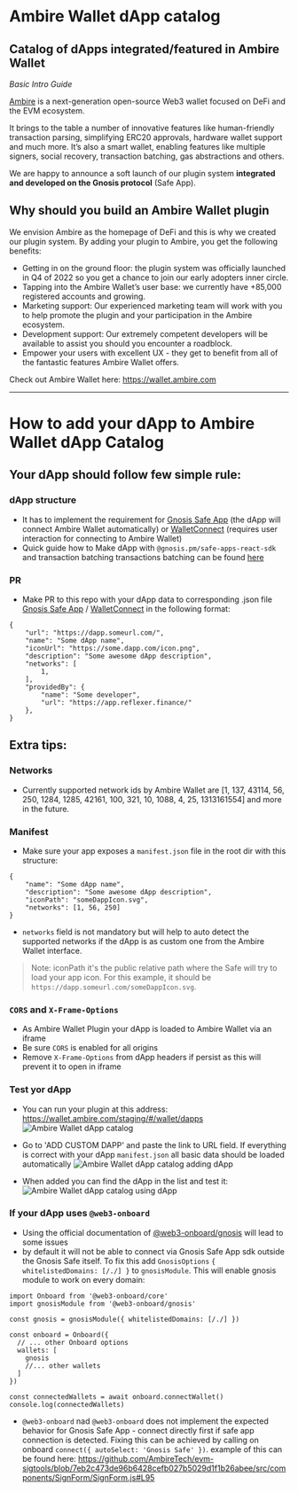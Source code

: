 # Ambire Wallet dApp catalog
Catalog of dApps integrated/featured in Ambire Wallet
---


_Basic Intro Guide_

[Ambire](https://www.ambire.com/) is a next-generation open-source Web3 wallet focused on DeFi and the EVM ecosystem.

It brings to the table a number of innovative features like human-friendly transaction parsing, simplifying ERC20 approvals, hardware wallet support and much more. It’s also a smart wallet, enabling features like multiple signers, social recovery, transaction batching, gas abstractions and others.

We are happy to announce a soft launch of our plugin system **integrated and developed on the Gnosis protocol** (Safe App).


## Why should you build an Ambire Wallet plugin

We envision Ambire as the homepage of DeFi and this is why we created our plugin system. By adding your plugin to Ambire, you get the following benefits: 

- Getting in on the ground floor: the plugin system was officially launched in Q4 of 2022 so you get a chance to join our early adopters inner circle. 
- Tapping into the Ambire Wallet’s user base: we currently have +85,000 registered accounts and growing. 
- Marketing support: Our experienced marketing team will work with you to help promote the plugin and your participation in the Ambire ecosystem. 
- Development support: Our extremely competent developers will be available to assist you should you encounter a roadblock.
- Empower your users with excellent UX - they get to benefit from all of the fantastic features Ambire Wallet offers. 

Check out Ambire Wallet here: https://wallet.ambire.com

---

# How to add your dApp to Ambire Wallet dApp Catalog

## Your dApp should follow few simple rule:

### dApp structure
- It has to implement the requirement for [Gnosis Safe App](https://docs.gnosis-safe.io/build/sdks/safe-apps/get-started) (the dApp will connect Ambire Wallet automatically) or [WalletConnect](https://docs.walletconnect.com/quick-start/dapps/client) (requires user interaction for connecting to Ambire Wallet)
- Quick guide how to Make dApp with `@gnosis.pm/safe-apps-react-sdk` and transaction batching transactions batching can be found [here](/how-to-create-a-plugin.md)

### PR
- Make PR to this repo with your dApp data to corresponding .json file [Gnosis Safe App](/src/catalogs/wallet-gnosis.applist.json) / [WalletConnect](/src/catalogs/wallet-walletconnect.applist.json) in the following format:

```
{
    "url": "https://dapp.someurl.com/",
    "name": "Some dApp name",
    "iconUrl": "https://some.dapp.com/icon.png",
    "description": "Some awesome dApp description",
    "networks": [
        1, 
    ],
    "providedBy": {
        "name": "Some developer",
        "url": "https://app.reflexer.finance/"
    },
}
  ```
## Extra tips:

### Networks
- Currently supported network ids by Ambire Wallet are [1, 137, 43114, 56, 250, 1284, 1285, 42161, 100, 321, 10, 1088, 4, 25, 1313161554] and more in the future.

### Manifest
- Make sure your app exposes a `manifest.json` file in the root dir with this structure:
```
{
    "name": "Some dApp name",
    "description": "Some awesome dApp description",
    "iconPath": "someDappIcon.svg",
    "networks": [1, 56, 250] 
}
```

  - `networks` field is not mandatory but will help to auto detect the supported networks if the dApp is as custom one from the Ambire Wallet interface.

> Note: iconPath it's the public relative path where the Safe will try to load your app icon. For this example, it should be `https://dapp.someurl.com/someDappIcon.svg`.
### `CORS` and `X-Frame-Options`
- As Ambire Wallet Plugin your dApp is loaded to Ambire Wallet via an iframe
- Be sure `CORS` is enabled for all origins
- Remove `X-Frame-Options` from dApp headers if persist as this will prevent it to open in iframe

### Test yor dApp
- You can run your plugin at this address: https://wallet.ambire.com/staging/#/wallet/dapps
![Ambire Wallet dApp catalog](https://user-images.githubusercontent.com/83211172/217004217-fbf637cf-581e-4c34-9fcc-a6bb3e554dcc.png)

- Go to 'ADD CUSTOM DAPP' and paste the link to URL field. If everything is correct with your dApp `manifest.json` all basic data should be loaded automatically
![Ambire Wallet dApp catalog adding dApp](https://user-images.githubusercontent.com/83211172/217004256-624aee04-d66f-4dd4-a1c8-738347237d08.png)

- When added you can find the dApp in the list and test it:
![Ambire Wallet dApp catalog using dApp](https://user-images.githubusercontent.com/83211172/217004295-8094f1e8-80b0-47d2-b314-0368c56fe2a7.png)

### If your dApp uses `@web3-onboard`
- Using the official documentation of [@web3-onboard/gnosis](https://docs.blocknative.com/onboard/gnosis) will lead to some issues
- by default it will not be able to connect via Gnosis Safe App sdk outside the Gnosis Safe itself. To fix this add `GnosisOptions` `{ whitelistedDomains: [/./] }` to `gnosisModule`. This will enable gnosis module to work on every domain:

```
import Onboard from '@web3-onboard/core'
import gnosisModule from '@web3-onboard/gnosis'

const gnosis = gnosisModule({ whitelistedDomains: [/./] })

const onboard = Onboard({
  // ... other Onboard options
  wallets: [
    gnosis
    //... other wallets
  ]
})

const connectedWallets = await onboard.connectWallet()
console.log(connectedWallets)
```
- `@web3-onboard` nad `@web3-onboard` does not implement the expected behavior for Gnosis Safe App - connect directly first if safe app connection is detected. Fixing this can be achieved by calling on onboard `connect({ autoSelect: 'Gnosis Safe' })`. example of this can be found here: https://github.com/AmbireTech/evm-sigtools/blob/7eb2c473de96b6428cefb027b5029d1f1b26abee/src/components/SignForm/SignForm.js#L95
